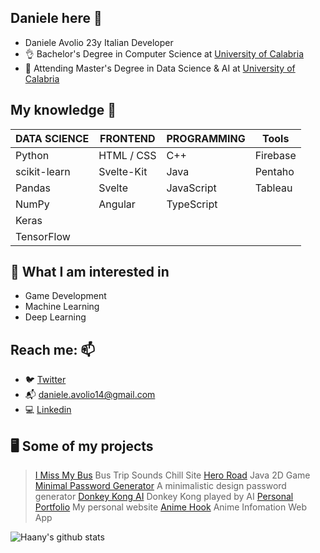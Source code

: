 ## Daniele here 👋
* Daniele Avolio 23y Italian Developer
* 👌 Bachelor's Degree in Computer Science at [University of Calabria](https://informatica.unical.it)
* 🔭 Attending Master's Degree in Data Science & AI at [University of Calabria](https://informatica.unical.it)


## My knowledge 🧠

| DATA SCIENCE        | FRONTEND           | PROGRAMMING        | Tools             |
|---------------------|--------------------|--------------------|-------------------|
| Python              | HTML / CSS         | C++                | Firebase          |
| scikit-learn        | Svelte-Kit         | Java               | Pentaho           |
| Pandas              | Svelte             | JavaScript         | Tableau           |
| NumPy               | Angular            | TypeScript         |                   |
| Keras               | 
| TensorFlow          | 

 

## 📃 What I am interested in
* Game Development
* Machine Learning
* Deep Learning

## Reach me: 📫 
  * :bird: [Twitter](https://twitter.com/avolio_daniele)
  * :mailbox_with_mail: daniele.avolio14@gmail.com
  * 💻 [Linkedin](https://www.linkedin.com/in/daniele-avolio-465aba145/)
 
## 🖥 Some of my projects
> [I Miss My Bus](https://github.com/lovaion/IMissMyBus) Bus Trip Sounds Chill Site
> [Hero Road](https://github.com/lovaion/Hero-Road-Java) Java 2D Game
> [Minimal Password Generator](https://github.com/lovaion/MinimalPasswordGenerator) A minimalistic design password generator
> [Donkey Kong AI](https://github.com/lovaion/DonkeyKongAI) Donkey Kong played by AI
> [Personal Portfolio](https://github.com/danieleavolio/danieleavoliosite) My personal website
> [Anime Hook](https://github.com/danieleavolio/AnimeHook) Anime Infomation Web App

![Haany's github stats](https://github-readme-stats.vercel.app/api?username=danieleavolio&show_icons=true&hide=[%22issues%22])




